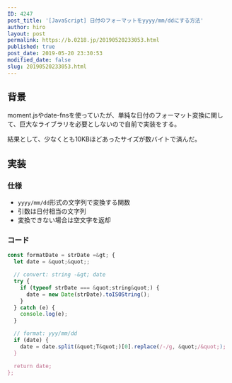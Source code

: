 ```yaml
---
ID: 4247
post_title: '[JavaScript] 日付のフォーマットをyyyy/mm/ddにする方法'
author: hiro
layout: post
permalink: https://b.0218.jp/20190520233053.html
published: true
post_date: 2019-05-20 23:30:53
modified_date: false
slug: 20190520233053.html
---
```

## 背景

moment.jsやdate-fnsを使っていたが、単純な日付のフォーマット変換に関して、巨大なライブラリを必要としないので自前で実装をする。

結果として、少なくとも10KBほどあったサイズが数バイトで済んだ。

<!--more-->

## 実装

### 仕様

- `yyyy/mm/dd`形式の文字列で変換する関数
- 引数は日付相当の文字列
- 変換できない場合は空文字を返却

### コード

```js
const formatDate = strDate =&gt; {
  let date = &quot;&quot;;

  // convert: string -&gt; date
  try {
    if (typeof strDate === &quot;string&quot;) {
      date = new Date(strDate).toISOString();
    }
  } catch (e) {
    console.log(e);
  }

  // format: yyy/mm/dd
  if (date) {
    date = date.split(&quot;T&quot;)[0].replace(/-/g, &quot;/&quot;);
  }

  return date;
};
```